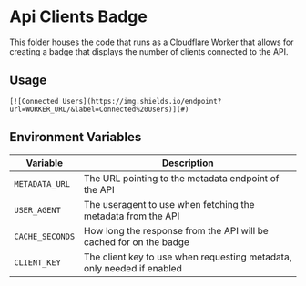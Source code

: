 # Api Clients Badge

This folder houses the code that runs as a Cloudflare Worker that allows for creating a badge that displays the number of clients connected to the API.

## Usage

```
[![Connected Users](https://img.shields.io/endpoint?url=WORKER_URL/&label=Connected%20Users)](#)
```

## Environment Variables

| Variable         | Description                                                            |
| ---------------- | ---------------------------------------------------------------------- |
| `METADATA_URL`   | The URL pointing to the metadata endpoint of the API                   |
| `USER_AGENT`     | The useragent to use when fetching the metadata from the API           |
| `CACHE_SECONDS`  | How long the response from the API will be cached for on the badge     |
| `CLIENT_KEY`     | The client key to use when requesting metadata, only needed if enabled |
